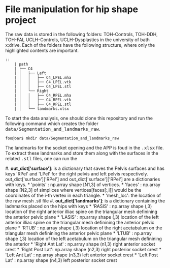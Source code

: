 # File manipulation for hip shape project

The raw data is stored in the following folders:
TOH-Controls, TOH-DDH, TOH-FAI, UCLH-Controls, UCLH-Dysplastics in the university of bath x:drive. Each of the folders have the following structure, where only the highlighted contents are important. 

    ::
        | path
        | ├── C4
        | │   ├── Left
        | │   │   ├── C4_LPEL.mha
        | │   │   ├── C4_LPEL.vtk
        | │   │   ├── C4_LPEL.stl
        | │   └── Right
        | │   │   ├── C4_RPEL.mha
        | │   │   ├── C4_RPEL.vtk
        | │   │   ├── C4_RPEL.stl
        | │   └── landmarks.xlsx

To start the data analysis, one should clone this repository and run the following command which creates the folder <tt>data/Segmentation_and_landmarks_raw</tt>.

    foo@bar$ mkdir data/Segmentation_and_landmarks_raw


The landmarks for the socket opening and the APP is foud in the <tt>.xlsx</tt> file. To extract these landmarks and store them along with the surfaces in the related <tt>.stl</tt> files, one can run the  


 #. **out_dict['surface']**: is a dictionary that saves the Pelvis surfaces and has keys 'RPel' and 'LPel' for the right pelvis and left pelvis respectively. out_dict['surface']['RPel']  and out_dict['surface']['RPel'] are a dictionaries with keys.
      * 'points' : np.array shape [N1,3] of vertices.
      * 'faces'  : np.array shape [N2,3] of simplices where vertices[faces[:,i]] would be the coordinates of the i-th vertex in each triangle.
      * 'mesh_loc': the location of the raw mesh .stl file
 #. **out_dict['landmarks']**: is a dictionary containing the ladnmarks placed on the hips with keys
        * 'RASIS' : np.array shape (,3) location of the right anterior illiac spine on the triangular mesh definining the anterior pelvic plane
        * 'LASIS' : np.array shape (,3) location of the left anterior illiac spine on the triangular mesh definining the anterior pelvic plane
        * 'RTUB'  : np.array shape (,3) location of the right acetabulum on the triangular mesh definining the anterior pelvic plane
        * 'LTUB'  : np.array shape (,3) location of the left acetabulum on the triangular mesh definining the anterior
        * 'Right Ant Lat' : np.array shape (n1,3) right anterior socket crest
        * 'Right Post Lat': np.array shape (n2,3) right posterior socket crest
        * 'Left Ant Lat'  : np.array shape (n3,3) left anterior socket crest
        * 'Left Post Lat' : np.array shape (n4,3) left posterior socket crest